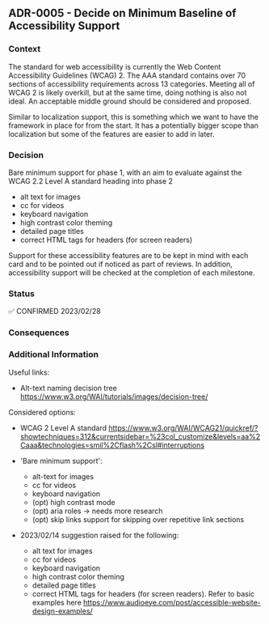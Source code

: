 ## ADR-0005 - Decide on Minimum Baseline of Accessibility Support

### Context

The standard for web accessibility is currently the Web Content Accessibility Guidelines (WCAG) 2. The AAA standard contains over 70 sections of accessibility requirements across 13 categories. Meeting all of WCAG 2 is likely overkill, but at the same time, doing nothing is also not ideal. An acceptable middle ground should be considered and proposed.

Similar to localization support, this is something which we want to have the framework in place for from the start. It has a potentially bigger scope than localization but some of the features are easier to add in later.

### Decision

Bare minimum support for phase 1, with an aim to evaluate against the WCAG 2.2 Level A standard heading into phase 2
- alt text for images
- cc for videos
- keyboard navigation
- high contrast color theming
- detailed page titles
- correct HTML tags for headers (for screen readers)

Support for these accessibility features are to be kept in mind with each card and to be pointed out if noticed as part of reviews. In addition, accessibility support will be checked at the completion of each milestone.

### Status

✅ CONFIRMED 2023/02/28

### Consequences



### Additional Information
Useful links:
- Alt-text naming decision tree https://www.w3.org/WAI/tutorials/images/decision-tree/

Considered options:
- WCAG 2 Level A standard https://www.w3.org/WAI/WCAG21/quickref/?showtechniques=312&currentsidebar=%23col_customize&levels=aa%2Caaa&technologies=smil%2Cflash%2Csl#interruptions
- 'Bare minimum support': 
    - alt-text for images
    - cc for videos
    - keyboard navigation
    - (opt) high contrast mode
    - (opt) aria roles -> needs more research
    - (opt) skip links support for skipping over repetitive link sections

- 2023/02/14 suggestion raised for the following:
    - alt text for images
    - cc for videos
    - keyboard navigation
    - high contrast color theming
    - detailed page titles
    - correct HTML tags for headers (for screen readers). 
Refer to basic examples here https://www.audioeye.com/post/accessible-website-design-examples/